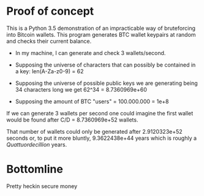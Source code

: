 # Proof of concept

This is a Python 3.5 demonstration of an impracticable way of bruteforcing into Bitcoin wallets. This program generates BTC wallet keypairs at random and checks their current balance.

  - In my machine, I can generate and check 3 wallets/second.

  - Supposing the universe of characters that can possibly be contained in a key: len(A-Za-z0-9) = 62

  - Supposing the universe of possible public keys we are generating being 34 characters long we get 62^34 = 8.7360969e+60

  - Supposing the amount of BTC "users" = 100.000.000 = 1e+8

If we can generate 3 wallets per second one could imagine the first wallet would be found after C/D = 8.7360969e+52 wallets.

That number of wallets could only be generated after 2.9120323e+52 seconds or, to put it more bluntly, 9.3622438e+44 years which is roughly a *Quattuordecillion* years.

# Bottomline

Pretty heckin secure money
